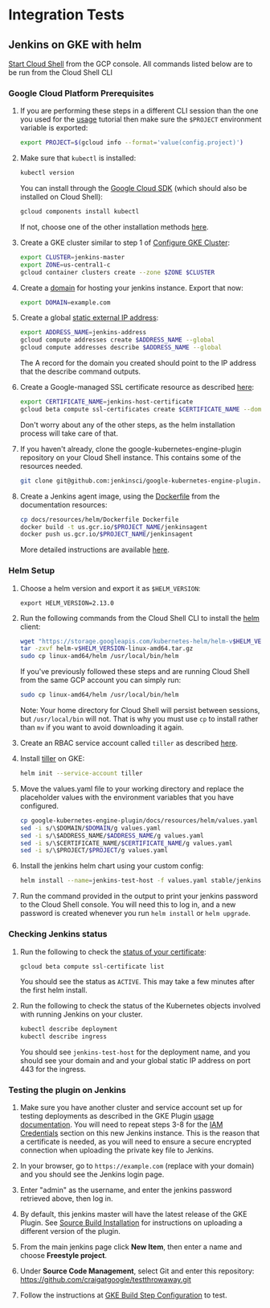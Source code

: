 # Integration Tests

## Jenkins on GKE with helm

[Start Cloud Shell](https://cloud.google.com/shell/docs/quickstart#start_cloud_shell) from the
GCP console. All commands listed below are to be run from the Cloud Shell CLI

### Google Cloud Platform Prerequisites
1. If you are performing these steps in a different CLI session than the one you used for the
[usage](Home.md#usage) tutorial then make sure the `$PROJECT` environment variable is exported:
    ```bash
    export PROJECT=$(gcloud info --format='value(config.project)')
    ```

1. Make sure that `kubectl` is installed:
    ```bash
    kubectl version
    ```

    You can install through the [Google Cloud SDK](
    https://kubernetes.io/docs/tasks/tools/install-kubectl/#download-as-part-of-the-google-cloud-sdk)
    (which should also be installed on Cloud Shell):    
    ```bash
    gcloud components install kubectl
    ```

    If not, choose one of the other installation methods
    [here](https://kubernetes.io/docs/tasks/tools/install-kubectl/).

1. Create a GKE cluster similar to step 1 of [Configure GKE Cluster](Home.md#configure-gke-cluster):
    ```bash
    export CLUSTER=jenkins-master
    export ZONE=us-central1-c
    gcloud container clusters create --zone $ZONE $CLUSTER
    ```

1. Create a [domain](https://domains.google/) for hosting your jenkins instance. Export that now:
    ```bash
    export DOMAIN=example.com
    ```

1. Create a global [static external IP address](
 https://cloud.google.com/compute/docs/ip-addresses/reserve-static-external-ip-address#reserve_new_static):
    ```bash
    export ADDRESS_NAME=jenkins-address
    gcloud compute addresses create $ADDRESS_NAME --global
    gcloud compute addresses describe $ADDRESS_NAME --global
    ```

    The A record for the domain you created should point to the IP address that the describe command
    outputs.

1. Create a Google-managed SSL certificate resource as described [here](
https://cloud.google.com/load-balancing/docs/ssl-certificates#create-managed-ssl-cert-resource):
    ```bash
    export CERTIFICATE_NAME=jenkins-host-certificate
    gcloud beta compute ssl-certificates create $CERTIFICATE_NAME --domains $DOMAIN
    ```

    Don't worry about any of the other steps, as the helm installation process will take care of
    that.
    
1. If you haven't already, clone the google-kubernetes-engine-plugin repository on your Cloud Shell
instance. This contains some of the resources needed.
    ```bash
    git clone git@github.com:jenkinsci/google-kubernetes-engine-plugin.git
    ```

    <!--TODO(stephenshank): Create publically available docker image -->
1.  Create a Jenkins agent image, using the [Dockerfile](resources/helm/Dockerfile) from the
documentation resources:
    ```bash
    cp docs/resources/helm/Dockerfile Dockerfile
    docker build -t us.gcr.io/$PROJECT_NAME/jenkinsagent
    docker push us.gcr.io/$PROJECT_NAME/jenkinsagent
    ```

    More detailed instructions are available
    [here](https://cloud.google.com/container-registry/docs/pushing-and-pulling).

### Helm Setup

1. Choose a helm version and export it as `$HELM_VERSION`:
    ```$bash
    export HELM_VERSION=2.13.0
    ```

1. Run the following commands from the Cloud Shell CLI to install the
[helm](https://helm.sh/docs/using_helm/#from-the-binary-releases) client:
    ```bash
    wget "https://storage.googleapis.com/kubernetes-helm/helm-v$HELM_VERSION-linux-amd64.tar.gz"
    tar -zxvf helm-v$HELM_VERSION-linux-amd64.tar.gz
    sudo cp linux-amd64/helm /usr/local/bin/helm 
    ```

   If you've previously followed these steps and are running Cloud Shell from the same GCP account
   you can simply run:
    ```bash
    sudo cp linux-amd64/helm /usr/local/bin/helm
    ```

    Note: Your home directory for Cloud Shell will persist between sessions, but `/usr/local/bin`
    will not. That is why you must use `cp` to install rather than `mv` if you want to avoid
    downloading it again.

1. Create an RBAC service account called `tiller` as described
[here](https://helm.sh/docs/using_helm/#example-service-account-with-cluster-admin-role).

1. Install [tiller](https://helm.sh/docs/using_helm/#installing-tiller) on GKE:
    ```bash
    helm init --service-account tiller
    ```

1. Move the values.yaml file to your working directory and replace the placeholder values with the
environment variables that you have configured.
    ```bash
    cp google-kubernetes-engine-plugin/docs/resources/helm/values.yaml values.yaml
    sed -i s/\$DOMAIN/$DOMAIN/g values.yaml
    sed -i s/\$ADDRESS_NAME/$ADDRESS_NAME/g values.yaml
    sed -i s/\$CERTIFICATE_NAME/$CERTIFICATE_NAME/g values.yaml
    sed -i s/\$PROJECT/$PROJECT/g values.yaml
    ```

1. Install the jenkins helm chart using your custom config:
    ```bash
    helm install --name=jenkins-test-host -f values.yaml stable/jenkins 
    ```

1. Run the command provided in the output to print your jenkins password to the Cloud Shell console.
You will need this to log in, and a new password is created whenever you run `helm install` or
`helm upgrade`.

### Checking Jenkins status
1. Run the following to check the [status of your certificate](
https://cloud.google.com/load-balancing/docs/ssl-certificates#certificate-resource-status):
    ```bash
    gcloud beta compute ssl-certificate list
    ```

    You should see the status as `ACTIVE`. This may take a few minutes after the first helm install.

1. Run the following to check the status of the Kubernetes objects involved with running Jenkins on
your cluster.
    ```bash
    kubectl describe deployment
    kubectl describe ingress
    ```

    You should see `jenkins-test-host` for the deployment name, and you should see your domain and
    and your global static IP address on port 443 for the ingress.

### Testing the plugin on Jenkins
1. Make sure you have another cluster and service account set up for testing deployments as
described in the GKE Plugin [usage documentation](Home.md#usage). You will need to repeat steps 3-8 
for the [IAM Credentials](Home.md#iam-credentials) section on this new Jenkins instance. This is the
reason that a certificate is needed, as you will need to ensure a secure encrypted connection when
uploading the private key file to Jenkins.

1. In your browser, go to `https://example.com` (replace with your domain) and you should see the
Jenkins login page.

1. Enter "admin" as the username, and enter the jenkins password retrieved above, then log in.

1. By default, this jenkins master will have the latest release of the GKE Plugin. See [Source Build
Installation](SourceBuildInstallation.md) for instructions on uploading a different version of the
plugin.

1. From the main jenkins page click **New Item**, then enter a name and choose **Freestyle project**.

1. Under **Source Code Management**, select Git and enter this repository:
https://github.com/craigatgoogle/testthrowaway.git

1. Follow the instructions at
[GKE Build Step Configuration](Home.md#google-kubernetes-engine-build-step-configuration) to test.